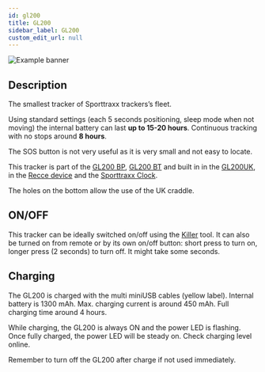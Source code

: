 ```yaml
---
id: gl200
title: GL200
sidebar_label: GL200
custom_edit_url: null
---
```


<div class="image-container">
  <img
    src={require('/img/devices/gl200.png').default}
    alt="Example banner"
    class="hardware-image vertical-hardware"
  />
</div>

## Description

The smallest tracker of Sporttraxx trackers’s fleet.

Using standard settings (each 5 seconds positioning, sleep mode when not moving) the internal battery can last **up to 15-20 hours**. Continuous tracking with no stops around **8 hours**.

The SOS button is not very useful as it is very small and not easy to locate.

This tracker is part of the [GL200 BP](gl200bp), [GL200 BT](gl200bt) and built in in the [GL200UK](gl200uk), in the [Recce device](recce) and the [Sporttraxx Clock](clock).

The holes on the bottom allow the use of the UK craddle.

## ON/OFF

This tracker can be ideally switched on/off using the [Killer](tools/killer) tool. It can also be turned on from remote or by its own on/off button: short press to turn on, longer press (2 seconds) to turn off. It might take some seconds.

## Charging

The GL200 is charged with the multi miniUSB cables (yellow label). Internal battery is 1300 mAh. Max. charging current is around 450 mAh. Full charging time around 4 hours.

While charging, the GL200 is always ON and the power LED is flashing. Once fully charged, the power LED will be steady on. Check charging level online.

Remember to turn off the GL200 after charge if not used immediately.

